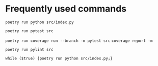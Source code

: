 # Frequently used commands

`poetry run python src/index.py`

`poetry run pytest src`

`poetry run coverage run --branch -m pytest src`
`coverage report -m`

`poetry run pylint src`

`while ($true) {poetry run python src/index.py;}`